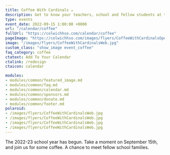 ```yaml
---
title: Coffee With Cardinals ☕ 
description: Get to know your teachers, school and fellow students at the beginning of the school year.
type: events
event_date: 2022-09-15 1:00:00 +0000
url: "/calendar/coffee"
fullUrl: "https://colwichhso.com/calendar/coffee"
pageImage: "https://colwichhso.com/images/flyers/CoffeeWithCardinalsOpenGraph.jpg"
image: "/images/flyers/CoffeeWithCardinalsWeb.jpg"
custom_class: "show_image event_coffee"
faq_category: coffee
ctatext: Add To Your Calendar
ctalink: /redesign
ctaicon: calendar

modules:
- modules/common/featured_image.md
- modules/common/faq.md
- modules/common/calendar.md
- modules/common/sponsors.md
- modules/common/donate.md
- modules/common/footer.md
polaroid: 
- /images/flyers/CoffeeWithCardinalsWeb.jpg
- /images/flyers/CoffeeWithCardinalsWeb.jpg
- /images/flyers/CoffeeWithCardinalsWeb.jpg
- /images/flyers/CoffeeWithCardinalsWeb.jpg
---
```

The 2022-23 school year has begun. Take a moment on September 15th, and join us for some coffee. A chance to meet fellow school families.